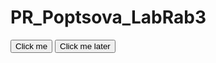 # PR_Poptsova_LabRab3
<!DOCTYPE html>
<html>
<head>
<script src="http://ajax.googleapis.com/ajax/libs/jquery/1.8.3/jquery.min.js">
</script>
<script type="text/javascript">


$(document).ready(function () 
{
$("#but1").click(function () 
   {          $("#p1").fadeIn();
              $("#p1").fadeOut(2000);

              $("#p2").fadeIn(); 
              $("#p3").fadeIn();
              $("#p3").fadeOut(2000);
              $("#p4").fadeIn();
              $("#p5").fadeIn();
              $("#p5").fadeOut(2000);
              $("#p6").fadeIn();
              $("#p7").fadeIn();
              $("#p7").fadeOut(2000);
              $("#p8").fadeIn();
              $("#p9").fadeIn();
              $("#p9").fadeOut(2000);
              $("#p10").fadeIn();   
                         
           
   });
$("#but2").click(function () 
   {
  
$("#p1").stop($("#but1").click())
$("#p3").stop($("#but1").click())
$("#p5").stop($("#but1").click())
$("#p7").stop($("#but1").click())
$("#p9").stop($("#but1").click())
              $("#p1").fadeOut(2000);
              $("#p2").fadeOut(2000);
              $("#p3").fadeOut(2000);
              $("#p4").fadeOut(2000);
              $("#p5").fadeOut(2000);
              $("#p6").fadeOut(2000);
              $("#p7").fadeOut(2000);
              $("#p8").fadeOut(2000);
              $("#p9").fadeOut(2000);
              $("#p10").fadeOut(2000);
              $("#p1").fadeIn();
              $("#p3").fadeIn();
              $("#p5").fadeIn();
              $("#p7").fadeIn();
              $("#p9").fadeIn();  
   });
});
</script>
</head>

<p id="p1" style="display:none;"> Text 1 </p>
<p id="p2" style="display:none;"> Text 2 </p>
<p id="p3" style="display:none;"> Text 3</p>
<p id="p4" style="display:none;"> Text 4</p>
<p id="p5" style="display:none;"> Text 5</p>
<p id="p6" style="display:none;"> Text 6</p>
<p id="p7" style="display:none;"> Text 7 </p>
<p id="p8" style="display:none;"> Text 8</p>
<p id="p9" style="display:none;"> Text 9</p>
<p id="p10" style="display:none;"> Text 10</p>
<p></p>
<button id="but1">Click me</button>
<button id="but2">Click me later</button>

</body>

</html>
